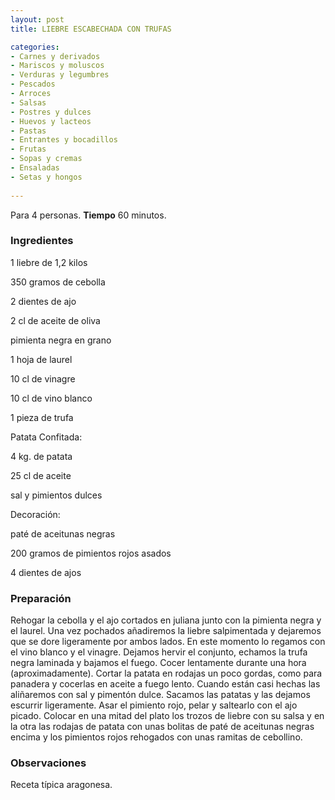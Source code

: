 ```yaml
---
layout: post
title: LIEBRE ESCABECHADA CON TRUFAS

categories:
- Carnes y derivados
- Mariscos y moluscos
- Verduras y legumbres
- Pescados
- Arroces
- Salsas
- Postres y dulces
- Huevos y lacteos
- Pastas
- Entrantes y bocadillos
- Frutas
- Sopas y cremas
- Ensaladas
- Setas y hongos
 
---
```

Para 4 personas.
<b>Tiempo</b> 60 minutos.

<h3>Ingredientes</h3>

1 liebre de 1,2 kilos

350 gramos de cebolla

2 dientes de ajo

2 cl de aceite de oliva

pimienta negra en grano

1 hoja de laurel

10 cl de vinagre

10 cl de vino blanco

1 pieza de trufa

Patata Confitada:

4 kg. de patata

25 cl de aceite

sal y pimientos dulces

Decoración:

paté de aceitunas negras

200 gramos de pimientos rojos asados

4 dientes de ajos

<h3>Preparación</h3>

Rehogar la cebolla y el ajo cortados en juliana junto con la pimienta negra y el laurel. Una vez pochados añadiremos la liebre salpimentada y dejaremos que se dore ligeramente por ambos lados. En este momento lo regamos con el vino blanco y el vinagre. Dejamos hervir el conjunto, echamos la trufa negra laminada y bajamos el fuego. Cocer lentamente durante una hora (aproximadamente). Cortar la patata en rodajas un poco gordas, como para panadera y cocerlas en aceite a fuego lento. Cuando están casi hechas las aliñaremos con sal y pimentón dulce. Sacamos las patatas y las dejamos escurrir ligeramente. Asar el pimiento rojo, pelar y saltearlo con el ajo picado. Colocar en una mitad del plato los trozos de liebre con su salsa y en la otra las rodajas de patata con unas bolitas de paté de aceitunas negras encima y los pimientos rojos rehogados con unas ramitas de cebollino.

<h3>Observaciones</h3>

Receta típica aragonesa.

